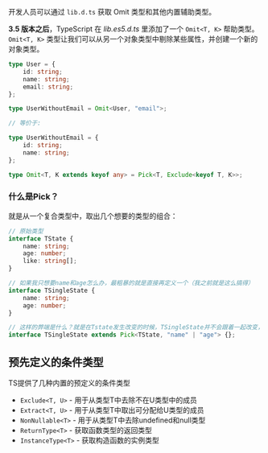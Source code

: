 开发人员可以通过 `lib.d.ts` 获取 Omit 类型和其他内置辅助类型。

**3.5 版本之后**，TypeScript 在 *lib.es5.d.ts* 里添加了一个 `Omit<T, K>` 帮助类型。`Omit<T, K>` 类型让我们可以从另一个对象类型中剔除某些属性，并创建一个新的对象类型。

```ts
type User = {
	id: string;
	name: string;
	email: string;
};

type UserWithoutEmail = Omit<User, "email">;

// 等价于:

type UserWithoutEmail = {
	id: string;
	name: string;
};

type Omit<T, K extends keyof any> = Pick<T, Exclude<keyof T, K>>;
```

### 什么是Pick？

就是从一个复合类型中，取出几个想要的类型的组合：

```ts
// 原始类型
interface TState {
	name: string;
	age: number;
	like: string[];
}

// 如果我只想要name和age怎么办，最粗暴的就是直接再定义一个（我之前就是这么搞得）
interface TSingleState {
	name: string;
	age: number;
}

// 这样的弊端是什么？就是在Tstate发生改变的时候，TSingleState并不会跟着一起改变，所以应该这么写
interface TSingleState extends Pick<TState, "name" | "age"> {};
```

## 预先定义的条件类型

TS提供了几种内置的预定义的条件类型

- `Exclude<T, U>` - 用于从类型T中去除不在U类型中的成员
- `Extract<T, U>` - 用于从类型T中取出可分配给U类型的成员
- `NonNullable<T>` - 用于从类型T中去除undefined和null类型
- `ReturnType<T>` - 获取函数类型的返回类型
- `InstanceType<T>` - 获取构造函数的实例类型

